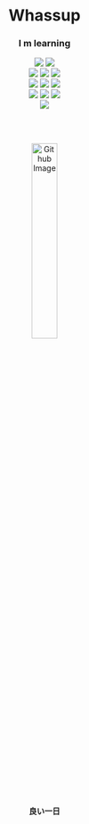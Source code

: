 <!-- <div align="center"><img width="80%" height="auto" src="https://github.com/andhuc/andhuc/blob/main/1.jpg?raw=true" /></div> -->
<h1 align="center">Whassup</h1>

<h3 align="center">I m learning</h3>
<p align="center">
<img src="https://img.shields.io/badge/Spring-6DB33F?style=for-the-badge&logo=spring&logoColor=white"/>
<img src="https://img.shields.io/badge/MySQL-5886A4?style=for-the-badge&logo=mysql&logoColor=white"/>
<br>
<img src="https://img.shields.io/badge/React-20232A?style=for-the-badge&logo=react&logoColor=61DAFB"/>
<img src="https://img.shields.io/badge/Node.js-43853D?style=for-the-badge&logo=node.js&logoColor=white"/>
<img src="https://img.shields.io/badge/MongoDB-4EA94B?style=for-the-badge&logo=mongodb&logoColor=white"/>
<br>
<img src="https://img.shields.io/badge/Angular-DD0031?style=for-the-badge&logo=angular&logoColor=white"/>
<img src="https://img.shields.io/badge/.NET-5C2D91?style=for-the-badge&logo=.net&logoColor=white"/>
<img src="https://img.shields.io/badge/MSSQL_Server-CC2927?style=for-the-badge&logo=microsoft-sql-server&logoColor=white"/>
<br>
<img src="https://img.shields.io/badge/docker-%230db7ed.svg?style=for-the-badge&logo=docker&logoColor=white"/>
<img src="https://img.shields.io/badge/redis-%23DD0031.svg?&style=for-the-badge&logo=redis&logoColor=white"/>
<img src="https://img.shields.io/badge/rabbitmq-%23FF6600.svg?&style=for-the-badge&logo=rabbitmq&logoColor=white"/>
<br>
<img src="https://github-readme-stats.vercel.app/api?username=andhuc&theme=blue-green"/>

<!-- <img src="https://img.shields.io/badge/PostgreSQL-316192?style=for-the-badge&logo=postgresql&logoColor=white"/> -->

<!-- <img src="https://img.shields.io/badge/Adobe%20Photoshop-31A8FF?style=for-the-badge&logo=Adobe%20Photoshop&logoColor=black"/> -->
<!-- <br>
<img src="https://img.shields.io/badge/MongoDB-4EA94B?style=for-the-badge&logo=mongodb&logoColor=white"/>
<img src="https://img.shields.io/badge/Express.js-404D59?style=for-the-badge"/>
<img src="https://img.shields.io/badge/React-20232A?style=for-the-badge&logo=react&logoColor=61DAFB"/> -->
</p>

<br />

<!-- [![Top Langs](https://github-readme-stats.vercel.app/api/top-langs/?username=andhuc&layout=donut-vertical)](https://github.com/anuraghazra/github-readme-stats) -->

<br />

<p align="center">
<img width="30%" align="center" alt="Github Image" src="https://raw.githubusercontent.com/onimur/.github/master/.resources/git-header.svg" />
</p>


<h4 align="center">良い一日</h4>
